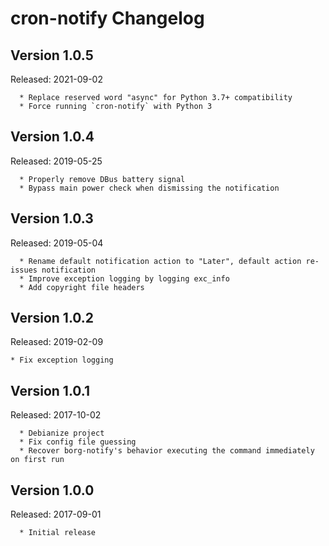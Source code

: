 cron-notify Changelog
=====================

Version 1.0.5
-------------

Released: 2021-09-02

```
  * Replace reserved word "async" for Python 3.7+ compatibility
  * Force running `cron-notify` with Python 3
```

Version 1.0.4
-------------

Released: 2019-05-25

```
  * Properly remove DBus battery signal
  * Bypass main power check when dismissing the notification
```

Version 1.0.3
-------------

Released: 2019-05-04

```
  * Rename default notification action to "Later", default action re-issues notification
  * Improve exception logging by logging exc_info
  * Add copyright file headers
```

Version 1.0.2
-------------

Released: 2019-02-09

```
* Fix exception logging
```

Version 1.0.1
-------------

Released: 2017-10-02

```
  * Debianize project
  * Fix config file guessing
  * Recover borg-notify's behavior executing the command immediately on first run
```

Version 1.0.0
-------------

Released: 2017-09-01

```
  * Initial release
```
